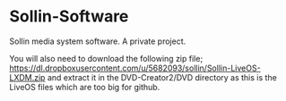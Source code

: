 Sollin-Software
===============

Sollin media system software. A private project.

You will also need to download the following zip file;
https://dl.dropboxusercontent.com/u/5682093/sollin/Sollin-LiveOS-LXDM.zip
and extract it in the DVD-Creator2/DVD directory as this is the LiveOS files which are too big for github.
